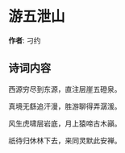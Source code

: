 # 游五泄山

**作者**: 刁约

## 诗词内容

西源穷尽到东源，直注层崖五磴泉。

真境无繇追汗漫，胜游聊得弄潺湲。

风生虎啸层岩底，月上猿啼古木巓。

祇待归休林下去，来同灵默此安禅。

